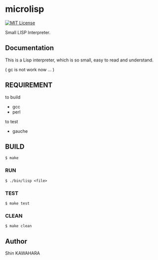 # microlisp

[![MIT License](http://img.shields.io/badge/license-MIT-blue.svg?style=flat)](LICENSE)

Small LISP Interpreter.

## Documentation

This is a Lisp interpreter, which is so small, easy to read and understand.

(  gc is not work now ... )

## REQUIREMENT

to build
+ gcc
+ perl

to test
+ gauche

## BUILD

```console
$ make
```

### RUN

```console
$ ./bin/lisp <file>
```

### TEST

```console
$ make test
```

### CLEAN

```console
$ make clean
```

## Author

Shin KAWAHARA
